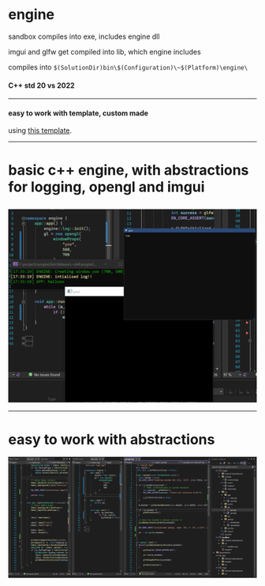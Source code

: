 # engine
<p>sandbox compiles into exe, includes engine dll</p>
<p>imgui and glfw get compiled into lib, which engine includes</p>

 compiles into ``` $(SolutionDir)bin\$(Configuration)\~$(Platform)\engine\ ```

<h4> C++ std 20 vs 2022 </h4>

--- 

<h4> easy to work with template, custom made </h4>

using <a href="https://github.com/quarzasiphix/template" style="display:inline; border-bottom: none;">this template</a>.

--- 

# <p> basic c++ engine, with abstractions for logging, opengl and imgui </p>

![example](https://github.com/quarzasiphix/screenshots/blob/main/engine-example.png)

--- 

# easy to work with abstractions

![project](https://github.com/quarzasiphix/screenshots/blob/main/engine-proj.png)

